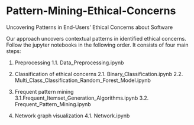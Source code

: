 # Pattern-Mining-Ethical-Concerns

Uncovering Patterns  in End-Users' Ethical Concerns about Software


Our approach uncovers contextual patterns in identified ethical concerns. Follow the jupyter notebooks in the following order. It consists of four main steps:
1. Preprocessing 
	1.1. Data_Preprocessing.ipynb

2. Classification of ethical concerns 
	2.1. Binary_Classification.ipynb
	2.2. Multi_Class_Classification_Random_Forest_Model.ipynb

3. Frequent pattern mining
	3.1.Frequent_Itemset_Generation_Algorithms.ipynb
	3.2. Frequent_Pattern_Mining.ipynb

4. Network graph visualization
	4.1. Network.ipynb
